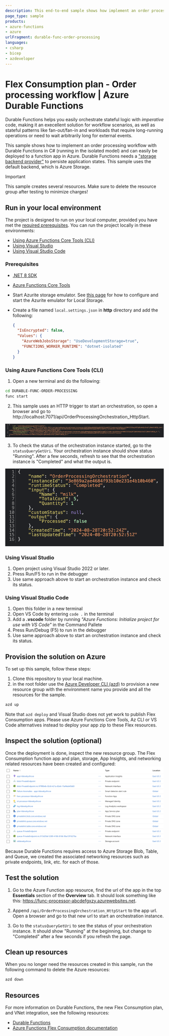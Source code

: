```yaml
---
description: This end-to-end sample shows how implement an order processing workflow using Durable Functions. 
page_type: sample
products:
- azure-functions
- azure
urlFragment: durable-func-order-processing
languages:
- csharp
- bicep
- azdeveloper
---
```


# Flex Consumption plan - Order processing workflow | Azure Durable Functions

Durable Functions helps you easily orchestrate stateful logic with *imperative* code, making it an execellent solution for workflow scenarios, as well as stateful patterns like fan-out/fan-in and workloads that require long-running operations or need to wait arbitrarily long for external events. 

This sample shows how to implement an order processing workflow with Durable Functions in C# (running in the isolated model) and can easily be deployed to a function app in Azure. Durable Functions needs a ["storage backend provider"](https://learn.microsoft.com/azure/azure-functions/durable/durable-functions-storage-providers) to persiste application states. This sample uses the default backend, which is Azure Storage.  

> [!IMPORTANT]
> This sample creates several resources. Make sure to delete the resource group after testing to minimize charges!

## Run in your local environment

The project is designed to run on your local computer, provided you have met the [required prerequisites](#prerequisites). You can run the project locally in these environments:

+ [Using Azure Functions Core Tools (CLI)](#using-azure-functions-core-tools-cli)
+ [Using Visual Studio](#using-visual-studio)
+ [Using Visual Studio Code](#using-visual-studio-code)

### Prerequisites

+ [.NET 8 SDK](https://dotnet.microsoft.com/download/dotnet/8.0) 
+ [Azure Functions Core Tools](https://learn.microsoft.com/azure/azure-functions/functions-run-local?tabs=v4%2Cmacos%2Ccsharp%2Cportal%2Cbash#install-the-azure-functions-core-tools)
+ Start Azurite storage emulator. See [this page](https://learn.microsoft.com/azure/storage/common/storage-use-azurite) for how to configure and start the Azurite emulator for Local Storage.
+ Create a file named `local.settings.json` in **http** directory and add the following:

  ```json
  {
    "IsEncrypted": false,
    "Values": {
      "AzureWebJobsStorage": "UseDevelopmentStorage=true",
      "FUNCTIONS_WORKER_RUNTIME": "dotnet-isolated"
    }
  }
  ```

### Using Azure Functions Core Tools (CLI)

1) Open a new terminal and do the following:

```bash
cd DURABLE-FUNC-ORDER-PROCESSING
func start
```

2) This sample uses an HTTP trigger to start an orchestration, so open a browser and go to http://localhost:7071/api/OrderProcessingOrchestration_HttpStart.

![Screenshot of starting an orchestration instance through http](./img/start-orchestration-instance-http.png)

3) To check the status of the orchestration instance started, go to the `statusQueryGetUri`. Your orchestration instance should show status "Running". After a few seconds, refresh to see that the orchestration instance is "Completed" and what the output is.

![Screenshot of orchestration instance status](./img/orchestration-instance-status.png)

### Using Visual Studio

1) Open project using Visual Studio 2022 or later.
2) Press Run/F5 to run in the debugger
3) Use same approach above to start an orchestration instance and check its status. 

### Using Visual Studio Code

1) Open this folder in a new terminal
2) Open VS Code by entering `code .` in the terminal
3) Add a **.vscode** folder by running *"Azure Functions: Initialize project for use with VS Code"* in the Command Pallete
4) Press Run/Debug (F5) to run in the debugger
5) Use same approach above to start an orchestration instance and check its status. 


## Provision the solution on Azure

To set up this sample, follow these steps:

1. Clone this repository to your local machine.
2. in the root folder use the [Azure Developer CLI (azd)](https://learn.microsoft.com/azure/developer/azure-developer-cli/install-azd?tabs=winget-windows%2Cbrew-mac%2Cscript-linux&pivots=os-windows) to provision a new resource group with the environment name you provide and all the resources for the sample.

```bash
azd up
```

Note that `azd deploy` and Visual Studio does not yet work to publish Flex Consumption apps. Please use Azure Functions Core Tools, Az CLI or VS Code alternatives instead to deploy your app zip to these Flex resources.


## Inspect the solution (optional)

Once the deployment is done, inspect the new resource group. The Flex Consumption function app and plan, storage, App Insights, and networking related resources have been created and configured:
![Screenshot of resources created by the bicept template](./img/resources-created.png)

Because Durable Functions requires access to Azure Storage Blob, Table, and Queue, we created the associated networking resources such as private endpoints, link, etc. for each of those. 

## Test the solution

1. Go to the Azure Function app resource, find the url of the app in the top **Essentials** section of the **Overview** tab. It should look something like this: https://func-processor-abcdefgxzy.azurewebsites.net. 

2. Append `/api/OrderProcessingOrchestration_HttpStart` to the app url. Open a browser and go to that new url to start an orchestration instance. 

3. Go to the `statusQueryGetUri` to see the status of your orchestration instance. It should show "Running" at the beginning, but change to "Completed" after a few seconds if you refresh the page. 

## Clean up resources

When you no longer need the resources created in this sample, run the following command to delete the Azure resources:

```bash
azd down
```

## Resources

For more information on Durable Functions, the new Flex Consumption plan, and VNet integration, see the following resources:

* [Durable Functions](https://learn.microsoft.com/azure/azure-functions/durable/durable-functions-overview)
* [Azure Functions Flex Consumption documentation](https://learn.microsoft.com/azure/azure-functions/flex-consumption-plan)